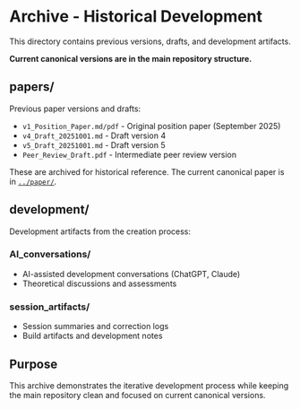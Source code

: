 # Archive - Historical Development

This directory contains previous versions, drafts, and development artifacts.

**Current canonical versions are in the main repository structure.**

## papers/

Previous paper versions and drafts:
- `v1_Position_Paper.md/pdf` - Original position paper (September 2025)
- `v4_Draft_20251001.md` - Draft version 4
- `v5_Draft_20251001.md` - Draft version 5
- `Peer_Review_Draft.pdf` - Intermediate peer review version

These are archived for historical reference. The current canonical paper is in [`../paper/`](../paper/).

## development/

Development artifacts from the creation process:

### AI_conversations/
- AI-assisted development conversations (ChatGPT, Claude)
- Theoretical discussions and assessments

### session_artifacts/
- Session summaries and correction logs
- Build artifacts and development notes

## Purpose

This archive demonstrates the iterative development process while keeping the main repository clean and focused on current canonical versions.
